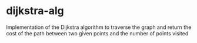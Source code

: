 # dijkstra-alg
Implementation of the Dijkstra algorithm to traverse the graph and return the cost of the path between two given points and the number of points visited
